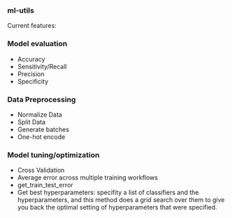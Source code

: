 ### ml-utils

Current features: 


### Model evaluation
- Accuracy
- Sensitivity/Recall
- Precision
- Specificity

### Data Preprocessing
- Normalize Data
- Split Data
- Generate batches 
- One-hot encode

### Model tuning/optimization
- Cross Validation
- Average error across multiple training workflows
- get_train_test_error
- Get best hyperparameters: specifity a list of classifiers and the hyperparameters, and this method does a grid search over them to give you back the optimal setting of hyperparameters that were specified.
